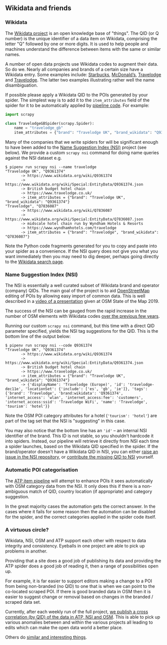 ## Wikidata and friends

### Wikidata

The [Wikidata project](https://www.wikidata.org/) is an open
knowledge base of "things". The  QID (or Q number) is the unique
identifier of a data item on Wikidata, comprising the letter "Q"
followed by one or more digits. It is used to help people and
machines understand the difference between items with the same
or similar names.

A number of open data projects use Wikidata codes to augment
their data. So do we. Nearly all companies and brands of a certain
size have a Wikidata entry. Some examples include:
[Starbucks](https://www.wikidata.org/wiki/Q37158),
[McDonald’s](https://www.wikidata.org/wiki/Q38076),
[Travelodge](https://www.wikidata.org/wiki/Q7836087) and
[Travelodge](https://www.wikidata.org/wiki/Q9361374).
The latter two examples illustrating rather well
the name disambiguation.

If possible please apply a Wikidata QID to the POIs generated
by your spider. The simplest way is to add it to the
`item_attributes` field of the spider for it to be automatically
applied by [pipeline code](../locations/pipelines/apply_spider_level_attributes.py). For example:

```python
import scrapy

class TravelodgeGBSpider(scrapy.Spider):
    name = "travelodge_gb"
    item_attributes = {"brand": "Travelodge UK", "brand_wikidata": "Q9361374"}
```

Many of the companies that we write spiders for will be significant
enough to have been added to the
[Name Suggestion Index (NSI)](https://nsi.guide/?t=brands)
project (see below). We provide a custom `scrapy nsi` command for
doing name queries against the NSI dataset e.g.

```
$ pipenv run scrapy nsi --name travelodge
"Travelodge UK", "Q9361374"
       -> https://www.wikidata.org/wiki/Q9361374
       -> https://www.wikidata.org/wiki/Special:EntityData/Q9361374.json
       -> British budget hotel chain
       -> https://www.travelodge.co.uk/
       -> item_attributes = {"brand": "Travelodge UK", "brand_wikidata": "Q9361374"}
"Travelodge", "Q7836087"
       -> https://www.wikidata.org/wiki/Q7836087
       -> https://www.wikidata.org/wiki/Special:EntityData/Q7836087.json
       -> midscale hotel chain run by Wyndham Hotels & Resorts
       -> https://www.wyndhamhotels.com/travelodge
       -> item_attributes = {"brand": "Travelodge", "brand_wikidata": "Q7836087"}
```

Note the Python code fragments generated for you to copy and
paste into your spider as a convenience. If the NSI query does
not give you what  you want immediately then you may need to
dig deeper, perhaps  going directly to the
[Wikidata search page](https://www.wikidata.org/).

### Name Suggestion Index (NSI)

The NSI is essentially a well curated subset of
Wikidata brand and operator (company) QIDs. The main goal of the
project is to aid [OpenStreetMap](https://www.openstreetmap.org/)
editing of POIs by allowing easy import of common data. This
is well described in a
[video of a presentation](https://2019.stateofthemap.us/program/sat/mapping-brands-with-the-name-suggestion-index.html)
given at OSM State of the Map 2019.

The success of the NSI can be gauged from the rapid increase in the number
of OSM elements with Wikidata codes
[over the previous few years](https://taginfo.openstreetmap.org/keys/brand%3Awikidata#chronology).

Running our custom `scrapy nsi` command, but this time with a direct QID parameter
specified, yields the NSI tag suggestions for the QID. This is the bottom line
of the output below:

```
$ pipenv run scrapy nsi --code Q9361374
"Travelodge UK", "Q9361374"
       -> https://www.wikidata.org/wiki/Q9361374
       -> https://www.wikidata.org/wiki/Special:EntityData/Q9361374.json
       -> British budget hotel chain
       -> https://www.travelodge.co.uk/
       -> item_attributes = {"brand": "Travelodge UK", "brand_wikidata": "Q9361374"}
       -> {'displayName': 'Travelodge (Europe)', 'id': 'travelodge-dec11e', 'locationSet': {'include': ['es', 'gb', 'ie']}, 'tags': {'brand': 'Travelodge', 'brand:wikidata': 'Q9361374', 'internet_access': 'wlan', 'internet_access:fee': 'customers', 'internet_access:ssid': 'Travelodge WiFi', 'name': 'Travelodge', 'tourism': 'hotel'}}
```

Note the OSM POI category attributes for a hotel (`'tourism': 'hotel'`) are part
of the tag set that the NSI is "suggesting" in this case.

You may also notice that the bottom line has an `'id'` &ndash; an internal NSI
identifier of the brand. This ID is not stable, so you shouldn't hardcode it into spiders.
Instead, our pipeline will retrieve it directly from NSI each time a spider launches,
based on the Wikidata QID specified in the spider. If the brand/operator doesn't have a
Wikidata QID in NSI, you can either [raise an issue in the
NSI repository](https://github.com/osmlab/name-suggestion-index/issues), or
[contribute the missing QID to NSI](https://github.com/osmlab/name-suggestion-index/wiki/Adding-Wikidata-Tags)
yourself.

### Automatic POI categorisation

The [ATP item pipeline](../locations/pipelines/apply_nsi_categories.py)
will attempt to enhance POIs it sees automatically with OSM category
data from the NSI. It only does this if there is a non-ambiguous match
of QID, country location (if appropriate) and category suggestion.

In the great majority cases the automation gets the correct answer.
In the cases where it fails for some reason then the automation can be disabled
for the spider, and the correct categories applied in the spider
code itself.

### A virtuous circle?

Wikidata, NSI, OSM and ATP support each other with respect to data integrity
and consistency. Eyeballs in one project are able to pick up problems in
another.

Providing that a site does a good job of publishing its data and
providing the ATP spider does a good job of reading it, then a range
of possibilities open up.

For example, it is far easier to support editors making a change to
a POI from being non-branded (no QID) to one that is when we can point
to the co-located scraped POI. If there is good branded data in OSM
then it is easier to suggest change or removal based on changes in
the branded / scraped data set.

Currently, after each weekly run of the full project, [we publish a cross
correlation (by QID) of the data in ATP, NSI and OSM](https://www.alltheplaces.xyz/wikidata.html).
This is able to pick up various anomalies between and within the various
projects all leading to edits which can make the open data world a better place.

Others do [similar and interesting things](https://osm.mathmos.net/chains/).
